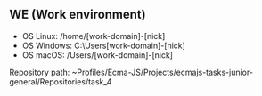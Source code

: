 ## WE (Work environment) 

- OS Linux: /home/[work-domain]-[nick]
- OS Windows: C:\Users\[work-domain]-[nick]
- OS macOS: /Users/[work-domain]-[nick]


Repository path: ~Profiles/Ecma-JS/Projects/ecmajs-tasks-junior-general/Repositories/task_4
